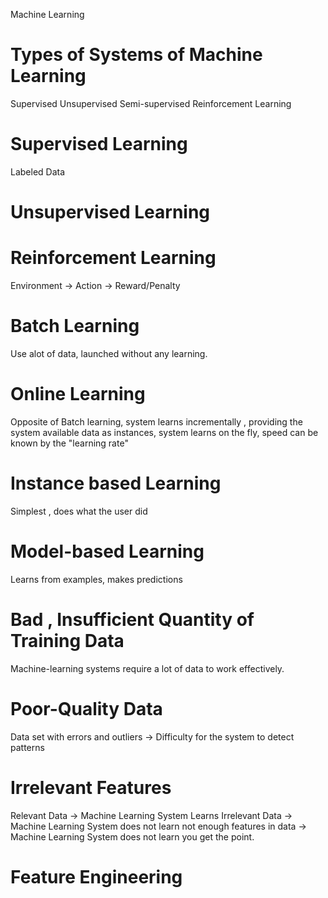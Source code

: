 Machine Learning
# Types of Systems of Machine Learning
Supervised
Unsupervised
Semi-supervised
Reinforcement Learning
# Supervised Learning
Labeled Data

# Unsupervised Learning


# Reinforcement Learning
Environment -> Action -> Reward/Penalty

# Batch Learning
Use alot of data, launched without any learning.

# Online Learning
Opposite of Batch learning, system learns incrementally , providing the system available data as instances, system learns on the fly, speed can be known by the "learning rate"

# Instance based Learning
Simplest , does what the user did

# Model-based Learning
Learns from examples, makes predictions

# Bad , Insufficient Quantity of Training Data
Machine-learning systems require a lot of data to work effectively.

# Poor-Quality Data
Data set with errors and outliers -> Difficulty for the system to detect patterns

# Irrelevant Features
Relevant Data -> Machine Learning System Learns
Irrelevant Data -> Machine Learning System does not learn
not enough features in data -> Machine Learning System does not learn 
you get the point.

# Feature Engineering


